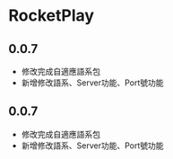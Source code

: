 # RocketPlay
## 0.0.7
 - 修改完成自適應語系包
 - 新增修改語系、Server功能、Port號功能
## 0.0.7
- 修改完成自適應語系包
- 新增修改語系、Server功能、Port號功能
